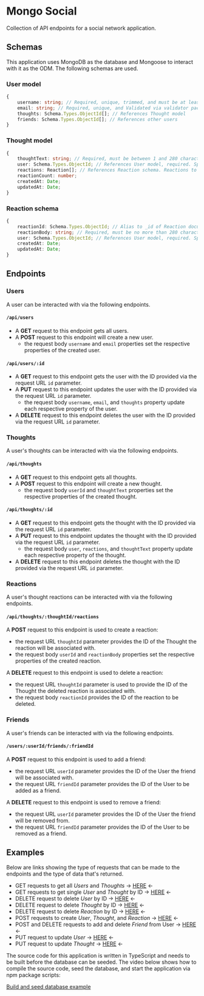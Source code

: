 # Mongo Social

Collection of API endpoints for a social network application.

## Schemas

This application uses MongoDB as the database and Mongoose to interact with it as the ODM. The following schemas are
used.

### User model

```typescript
{
    username: string; // Required, unique, trimmed, and must be at least 1 character
    email: string; // Required, unique, and Validated via validator package isEmail(string) method
    thoughts: Schema.Types.ObjectId[]; // References Thought model
    friends: Schema.Types.ObjectId[]; // References other users
}
```

### Thought model

```typescript
{
    thoughtText: string; // Required, must be between 1 and 280 characters
    user: Schema.Types.ObjectId; // References User model, required. Specifies user Thought is associated with
    reactions: Reaction[]; // References Reaction schema. Reactions to the Thought form other Users
    reactionCount: number;
    createdAt: Date;
    updatedAt: Date;
}
```

### Reaction schema

```typescript
{
    reactionId: Schema.Types.ObjectId; // Alias to _id of Reaction document
    reactionBody: string; // Required, must be no more than 280 characters
    user: Schema.Types.ObjectId; // References User model, required. Specifies user Reaction is associated with
    createdAt: Date;
    updatedAt: Date;
}
```

## Endpoints

### Users

A user can be interacted with via the following endpoints.

#### `/api/users`

- A **GET** request to this endpoint gets all users.
- A **POST** request to this endpoint will create a new user.
  - the request body `username` and `email` properties set the respective properties of the created user.

#### `/api/users/:id`

- A **GET** request to this endpoint gets the user with the ID provided via the request URL `id` parameter.
- A **PUT** request to this endpoint updates the user with the ID provided via the request URL `id` parameter.
  - the request body `username`, `email`, and `thoughts` property update each respective property of the user.
- A **DELETE** request to this endpoint deletes the user with the ID provided via the request URL `id` parameter.

### Thoughts

A user's thoughts can be interacted with via the following endpoints.

#### `/api/thoughts`

- A **GET** request to this endpoint gets all thoughts.
- A **POST** request to this endpoint will create a new thought.
  - the request body `userId` and `thoughtText` properties set the respective properties of the created thought.

#### `/api/thoughts/:id`

- A **GET** request to this endpoint gets the thought with the ID provided via the request URL `id` parameter.
- A **PUT** request to this endpoint updates the thought with the ID provided via the request URL `id` parameter.
  - the request body `user`, `reactions`, and `thoughtText` property update each respective property of the thought.
- A **DELETE** request to this endpoint deletes the thought with the ID provided via the request URL `id` parameter.

### Reactions

A user's thought reactions can be interacted with via the following endpoints.

#### `/api/thoughts/:thoughtId/reactions`

A **POST** request to this endpoint is used to create a reaction:

- the request URL `thoughtId` parameter provides the ID of the Thought the reaction will be associated with.
- the request body `userId` and `reactionBody` properties set the respective properties of the created reaction.

A **DELETE** request to this endpoint is used to delete a reaction:

- the request URL `thoughtId` parameter is used to provide the ID of the Thought the deleted reaction is associated with.
- the request body `reactionId` provides the ID of the reaction to be deleted.

### Friends

A user's friends can be interacted with via the following endpoints.

#### `/users/:userId/friends/:friendId`

A **POST** request to this endpoint is used to add a friend:

- the request URL `userId` parameter provides the ID of the User the friend will be associated with.
- the request URL `friendId` parameter provides the ID of the User to be added as a friend.

A **DELETE** request to this endpoint is used to remove a friend:

- the request URL `userId` parameter provides the ID of the User the friend will be removed from.
- the request URL `friendId` parameter provides the ID of the User to be removed as a friend.

## Examples

Below are links showing the type of requests that can be made to the endpoints and the type of data that's returned.

- GET requests to get all *Users* and *Thoughts* -> [HERE][get-all] <-
- GET requests to get single *User* and *Thought* by ID -> [HERE][get-single] <-
- DELETE request to delete *User* by ID -> [HERE][delete-user] <-
- DELETE request to delete *Thought* by ID -> [HERE][delete-thought] <-
- DELETE request to delete *Reaction* by ID -> [HERE][delete-reaction] <-
- POST requests to create *User*, *Thought*, and *Reaction* -> [HERE][create-user-thought-and-reaction] <-
- POST and DELETE requests to add and delete *Friend* from User -> [HERE][add-and-delete-friend] <-
- PUT request to update *User* -> [HERE][update-user] <-
- PUT request to update *Thought* -> [HERE][update-thought] <-

The source code for this application is written in TypeScript and needs to be built before the database can be seeded.
The video below shows how to compile the source code, seed the database, and start the application via npm package
scripts:

[Build and seed database example](https://drive.google.com/file/d/1czN4xZitbzUuTJzfOIrC5dgtqOKlbray/view?usp=sharing "Build and seed database example")

[get-all]: https://drive.google.com/file/d/1XdGeQhf6KLn32KwlCUYjmXYL8-6f3wD7/view?usp=sharing "Get all Users and Thoughts"
[get-single]: https://drive.google.com/file/d/1UjudtVvCT3TBXvLefU5XTivGREXFb43y/view?usp=sharing "Get single User and Thought"
[delete-user]: https://drive.google.com/file/d/1hxDWARXBT_Mj84_iHu8D8tQhUZNmjq-Q/view?usp=sharing "Delete User"
[delete-thought]: https://drive.google.com/file/d/1FZOQ3sl1Ic6acaZB2YtVVbKo88yJRqI6/view?usp=sharing "Delete Thought"
[delete-reaction]: https://drive.google.com/file/d/1A3y1R0HiHNW3ifL1rGxksneV9ZI-HFrh/view?usp=sharing "Delete Reaction"
[create-user-thought-and-reaction]: https://drive.google.com/file/d/1s9R-B3iizOixT7eDZw-Vm9uWtCClC9pq/view?usp=sharing "Create User, Thought, and Reaction"
[add-and-delete-friend]: https://drive.google.com/file/d/1s5ut0UHtTChN9yMcX5WY2gi05lfrWsjf/view?usp=sharing "Add and Delete Friend"
[update-user]: https://drive.google.com/file/d/1jDjArrSc_RCHPHxhutXzRhoY6AwmiS_k/view?usp=sharing "Update User"
[update-thought]: https://drive.google.com/file/d/1JBzRqaHyJkz09zItza1NG64AnILfIj5v/view?usp=sharing "Update Thought"
